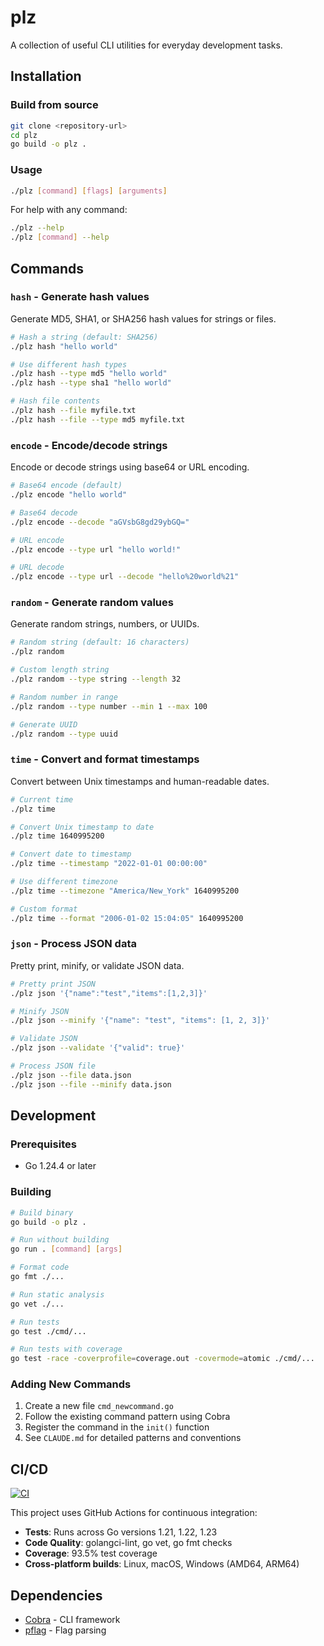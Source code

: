 # plz

A collection of useful CLI utilities for everyday development tasks.

## Installation

### Build from source

```bash
git clone <repository-url>
cd plz
go build -o plz .
```

### Usage

```bash
./plz [command] [flags] [arguments]
```

For help with any command:
```bash
./plz --help
./plz [command] --help
```

## Commands

### `hash` - Generate hash values

Generate MD5, SHA1, or SHA256 hash values for strings or files.

```bash
# Hash a string (default: SHA256)
./plz hash "hello world"

# Use different hash types
./plz hash --type md5 "hello world"
./plz hash --type sha1 "hello world"

# Hash file contents
./plz hash --file myfile.txt
./plz hash --file --type md5 myfile.txt
```

### `encode` - Encode/decode strings

Encode or decode strings using base64 or URL encoding.

```bash
# Base64 encode (default)
./plz encode "hello world"

# Base64 decode
./plz encode --decode "aGVsbG8gd29ybGQ="

# URL encode
./plz encode --type url "hello world!"

# URL decode
./plz encode --type url --decode "hello%20world%21"
```

### `random` - Generate random values

Generate random strings, numbers, or UUIDs.

```bash
# Random string (default: 16 characters)
./plz random

# Custom length string
./plz random --type string --length 32

# Random number in range
./plz random --type number --min 1 --max 100

# Generate UUID
./plz random --type uuid
```

### `time` - Convert and format timestamps

Convert between Unix timestamps and human-readable dates.

```bash
# Current time
./plz time

# Convert Unix timestamp to date
./plz time 1640995200

# Convert date to timestamp
./plz time --timestamp "2022-01-01 00:00:00"

# Use different timezone
./plz time --timezone "America/New_York" 1640995200

# Custom format
./plz time --format "2006-01-02 15:04:05" 1640995200
```

### `json` - Process JSON data

Pretty print, minify, or validate JSON data.

```bash
# Pretty print JSON
./plz json '{"name":"test","items":[1,2,3]}'

# Minify JSON
./plz json --minify '{"name": "test", "items": [1, 2, 3]}'

# Validate JSON
./plz json --validate '{"valid": true}'

# Process JSON file
./plz json --file data.json
./plz json --file --minify data.json
```

## Development

### Prerequisites

- Go 1.24.4 or later

### Building

```bash
# Build binary
go build -o plz .

# Run without building
go run . [command] [args]

# Format code
go fmt ./...

# Run static analysis
go vet ./...

# Run tests
go test ./cmd/...

# Run tests with coverage
go test -race -coverprofile=coverage.out -covermode=atomic ./cmd/...
```

### Adding New Commands

1. Create a new file `cmd_newcommand.go`
2. Follow the existing command pattern using Cobra
3. Register the command in the `init()` function
4. See `CLAUDE.md` for detailed patterns and conventions

## CI/CD

[![CI](https://github.com/your-username/plz/workflows/CI/badge.svg)](https://github.com/your-username/plz/actions)

This project uses GitHub Actions for continuous integration:

- **Tests**: Runs across Go versions 1.21, 1.22, 1.23
- **Code Quality**: golangci-lint, go vet, go fmt checks
- **Coverage**: 93.5% test coverage
- **Cross-platform builds**: Linux, macOS, Windows (AMD64, ARM64)

## Dependencies

- [Cobra](https://github.com/spf13/cobra) - CLI framework
- [pflag](https://github.com/spf13/pflag) - Flag parsing